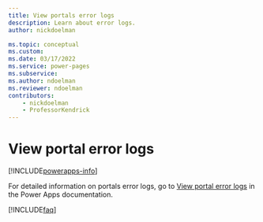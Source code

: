 ```yaml
---
title: View portals error logs
description: Learn about error logs.
author: nickdoelman

ms.topic: conceptual
ms.custom: 
ms.date: 03/17/2022
ms.service: power-pages
ms.subservice: 
ms.author: ndoelman
ms.reviewer: ndoelman
contributors:
    - nickdoelman
    - ProfessorKendrick
---
```


# View portal error logs


[!INCLUDE[powerapps-info](../includes/cc-powerapps-info.md)]

For detailed information on portals error logs, go to [View portal error logs](/powerapps/maker/portals/admin/view-portal-error-log) in the Power Apps documentation.

[!INCLUDE[faq](../includes/cc-faqs.md)]